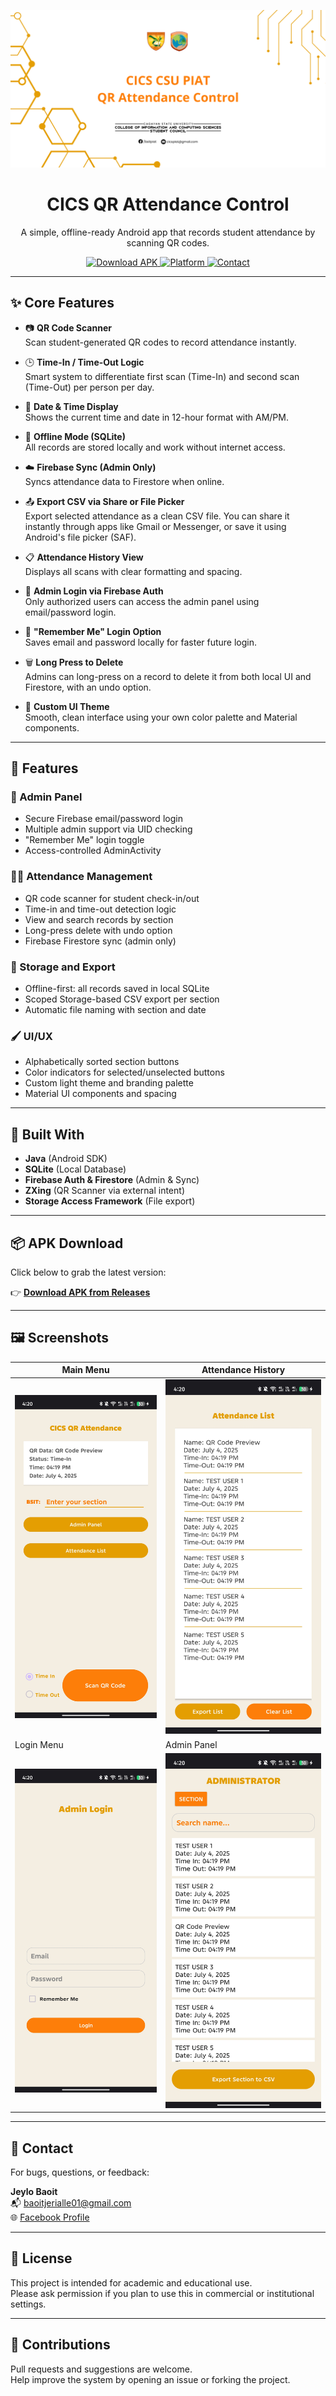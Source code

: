 <p align="center">
  <img src="banner.png" alt="CICS QR Attendance Control Banner" />
</p>

<h1 align="center">CICS QR Attendance Control</h1>

<p align="center">
  A simple, offline-ready Android app that records student attendance by scanning QR codes.
</p>

<p align="center">
  <a href="https://github.com/NightCode101/QR_Attendance_Control/releases/latest">
    <img src="https://img.shields.io/badge/Download-APK-blue.svg" alt="Download APK">
  </a>
  <a href="#">
    <img src="https://img.shields.io/badge/platform-Android-blue.svg" alt="Platform">
  </a>
  <a href="mailto:baoitjerialle01@gmail.com">
    <img src="https://img.shields.io/badge/contact-email-orange.svg" alt="Contact">
  </a>
</p>

---

## ✨ Core Features

- 📷 **QR Code Scanner**  
  Scan student-generated QR codes to record attendance instantly.

- 🕒 **Time-In / Time-Out Logic**  
  Smart system to differentiate first scan (Time-In) and second scan (Time-Out) per person per day.

- 📅 **Date & Time Display**  
  Shows the current time and date in 12-hour format with AM/PM.

- 📁 **Offline Mode (SQLite)**  
  All records are stored locally and work without internet access.

- ☁️ **Firebase Sync (Admin Only)**  
  Syncs attendance data to Firestore when online.

- 📤 **Export CSV via Share or File Picker**  
  Export selected attendance as a clean CSV file. You can share it instantly through apps like Gmail or Messenger, or save it using Android's file picker (SAF).

- 📋 **Attendance History View**  
  Displays all scans with clear formatting and spacing.

- 🔐 **Admin Login via Firebase Auth**  
  Only authorized users can access the admin panel using email/password login.

- 🧠 **"Remember Me" Login Option**  
  Saves email and password locally for faster future login.

- 🗑️ **Long Press to Delete**  
  Admins can long-press on a record to delete it from both local UI and Firestore, with an undo option.

- 🎨 **Custom UI Theme**  
  Smooth, clean interface using your own color palette and Material components.

---

## 📱 Features

### 🔐 Admin Panel
- Secure Firebase email/password login
- Multiple admin support via UID checking
- "Remember Me" login toggle
- Access-controlled AdminActivity

### 🧑‍💼 Attendance Management
- QR code scanner for student check-in/out
- Time-in and time-out detection logic
- View and search records by section
- Long-press delete with undo option
- Firebase Firestore sync (admin only)

### 💾 Storage and Export
- Offline-first: all records saved in local SQLite
- Scoped Storage-based CSV export per section
- Automatic file naming with section and date

### 🖌 UI/UX
- Alphabetically sorted section buttons
- Color indicators for selected/unselected buttons
- Custom light theme and branding palette
- Material UI components and spacing

---

## 🧰 Built With

- **Java** (Android SDK)
- **SQLite** (Local Database)
- **Firebase Auth & Firestore** (Admin & Sync)
- **ZXing** (QR Scanner via external intent)
- **Storage Access Framework** (File export)

---

## 📦 APK Download

Click below to grab the latest version:

👉 [**Download APK from Releases**](https://github.com/NightCode101/QR_Attendance_Control/releases/latest)

---

## 🖼 Screenshots

| Main Menu | Attendance History |
|-----------|--------------------|
| ![Main Menu](UI_Main.jpg) | ![History](UI_Attendance_List.jpg) |
| Login Menu | Admin Panel |
| ![Main Menu](UI_Login.jpg) | ![History](UI_Admin_Panel.jpg) |

---

## 📧 Contact

For bugs, questions, or feedback:

**Jeylo Baoit**  
📬 [baoitjerialle01@gmail.com](mailto:baoitjerialle01@gmail.com)  
🌐 [Facebook Profile](https://fb.com/jeylo.tangaro)

---

## 📝 License

This project is intended for academic and educational use.  
Please ask permission if you plan to use this in commercial or institutional settings.

---

## 🙌 Contributions

Pull requests and suggestions are welcome.  
Help improve the system by opening an issue or forking the project.
